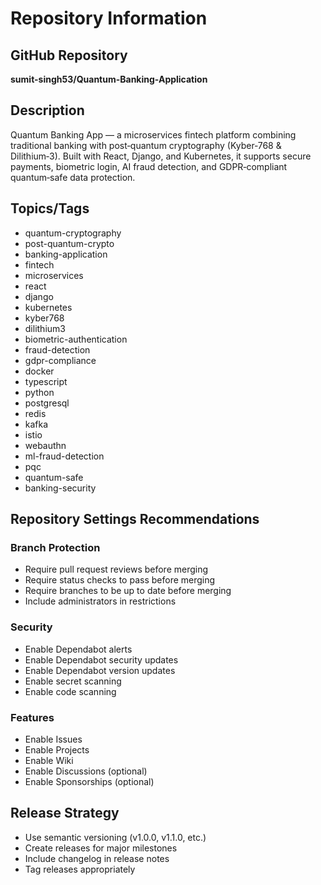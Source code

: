 # Repository Information

## GitHub Repository
**sumit-singh53/Quantum-Banking-Application**

## Description
Quantum Banking App — a microservices fintech platform combining traditional banking with post‑quantum cryptography (Kyber‑768 & Dilithium‑3). Built with React, Django, and Kubernetes, it supports secure payments, biometric login, AI fraud detection, and GDPR‑compliant quantum‑safe data protection.

## Topics/Tags
- quantum-cryptography
- post-quantum-crypto
- banking-application
- fintech
- microservices
- react
- django
- kubernetes
- kyber768
- dilithium3
- biometric-authentication
- fraud-detection
- gdpr-compliance
- docker
- typescript
- python
- postgresql
- redis
- kafka
- istio
- webauthn
- ml-fraud-detection
- pqc
- quantum-safe
- banking-security

## Repository Settings Recommendations

### Branch Protection
- Require pull request reviews before merging
- Require status checks to pass before merging
- Require branches to be up to date before merging
- Include administrators in restrictions

### Security
- Enable Dependabot alerts
- Enable Dependabot security updates
- Enable Dependabot version updates
- Enable secret scanning
- Enable code scanning

### Features
- Enable Issues
- Enable Projects
- Enable Wiki
- Enable Discussions (optional)
- Enable Sponsorships (optional)

## Release Strategy
- Use semantic versioning (v1.0.0, v1.1.0, etc.)
- Create releases for major milestones
- Include changelog in release notes
- Tag releases appropriately